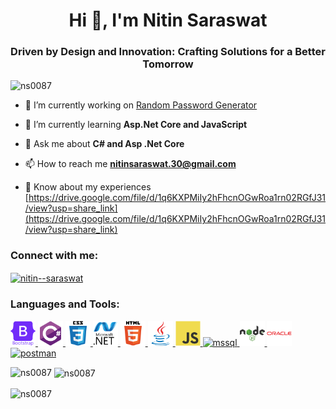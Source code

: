 <h1 align="center">Hi 👋, I'm Nitin Saraswat</h1>
<h3 align="center">Driven by Design and Innovation: Crafting Solutions for a Better Tomorrow</h3>

<p align="left"> <img src="https://komarev.com/ghpvc/?username=ns0087&label=Profile%20views&color=0e75b6&style=flat" alt="ns0087" /> </p>

- 🔭 I’m currently working on [Random Password Generator](https://github.com/Ns0087/JavaScript-Mini-Project)

- 🌱 I’m currently learning **Asp.Net Core and JavaScript**

- 💬 Ask me about **C# and Asp .Net Core**

- 📫 How to reach me **nitinsaraswat.30@gmail.com**

- 📄 Know about my experiences [https://drive.google.com/file/d/1q6KXPMiIy2hFhcnOGwRoa1rn02RGfJ31/view?usp=share_link](https://drive.google.com/file/d/1q6KXPMiIy2hFhcnOGwRoa1rn02RGfJ31/view?usp=share_link)

<h3 align="left">Connect with me:</h3>
<p align="left">
<a href="https://www.linkedin.com/in/nitin--saraswat/" target="_blank"><img align="center" src="https://raw.githubusercontent.com/rahuldkjain/github-profile-readme-generator/master/src/images/icons/Social/linked-in-alt.svg" alt="nitin--saraswat" height="30" width="40" /></a>
</p>

<h3 align="left">Languages and Tools:</h3>
<p align="left"> <a href="https://getbootstrap.com" target="_blank" rel="noreferrer"> <img src="https://raw.githubusercontent.com/devicons/devicon/master/icons/bootstrap/bootstrap-plain-wordmark.svg" alt="bootstrap" width="40" height="40"/> </a> <a href="https://www.w3schools.com/cs/" target="_blank" rel="noreferrer"> <img src="https://raw.githubusercontent.com/devicons/devicon/master/icons/csharp/csharp-original.svg" alt="csharp" width="40" height="40"/> </a> <a href="https://www.w3schools.com/css/" target="_blank" rel="noreferrer"> <img src="https://raw.githubusercontent.com/devicons/devicon/master/icons/css3/css3-original-wordmark.svg" alt="css3" width="40" height="40"/> </a> <a href="https://dotnet.microsoft.com/" target="_blank" rel="noreferrer"> <img src="https://raw.githubusercontent.com/devicons/devicon/master/icons/dot-net/dot-net-original-wordmark.svg" alt="dotnet" width="40" height="40"/> </a> <a href="https://www.w3.org/html/" target="_blank" rel="noreferrer"> <img src="https://raw.githubusercontent.com/devicons/devicon/master/icons/html5/html5-original-wordmark.svg" alt="html5" width="40" height="40"/> </a> <a href="https://www.java.com" target="_blank" rel="noreferrer"> <img src="https://raw.githubusercontent.com/devicons/devicon/master/icons/java/java-original.svg" alt="java" width="40" height="40"/> </a> <a href="https://developer.mozilla.org/en-US/docs/Web/JavaScript" target="_blank" rel="noreferrer"> <img src="https://raw.githubusercontent.com/devicons/devicon/master/icons/javascript/javascript-original.svg" alt="javascript" width="40" height="40"/> </a> <a href="https://www.microsoft.com/en-us/sql-server" target="_blank" rel="noreferrer"> <img src="https://www.svgrepo.com/show/303229/microsoft-sql-server-logo.svg" alt="mssql" width="40" height="40"/> </a> <a href="https://nodejs.org" target="_blank" rel="noreferrer"> <img src="https://raw.githubusercontent.com/devicons/devicon/master/icons/nodejs/nodejs-original-wordmark.svg" alt="nodejs" width="40" height="40"/> </a> <a href="https://www.oracle.com/" target="_blank" rel="noreferrer"> <img src="https://raw.githubusercontent.com/devicons/devicon/master/icons/oracle/oracle-original.svg" alt="oracle" width="40" height="40"/> </a> <a href="https://postman.com" target="_blank" rel="noreferrer"> <img src="https://www.vectorlogo.zone/logos/getpostman/getpostman-icon.svg" alt="postman" width="40" height="40"/> </a> </p>

<p><img align="left" src="https://github-readme-stats.vercel.app/api/top-langs?username=ns0087&show_icons=true&locale=en&layout=compact" alt="ns0087" /></p>

<p>&nbsp;<img align="center" src="https://github-readme-stats.vercel.app/api?username=ns0087&show_icons=true&locale=en" alt="ns0087" /></p>

<p><img align="center" src="https://github-readme-streak-stats.herokuapp.com/?user=ns0087&" alt="ns0087" /></p>
